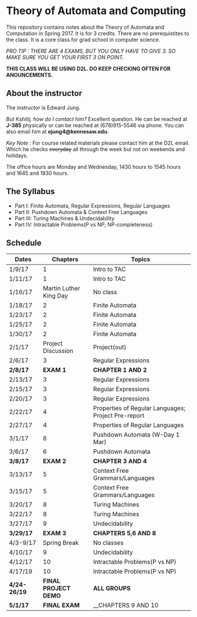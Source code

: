 # Theory of Automata and Computing #
This repository contains notes about the Theory of Automata and Computation in Spring 2017. It is for 3 credits. There are no prerequistites to the class. It is a core class for grad school in computer science. 

_PRO TIP : THERE ARE 4 EXAMS, BUT YOU ONLY HAVE TO GIVE 3. SO MAKE SURE YOU GET YOUR FIRST 3 ON POINT._

__THIS CLASS WILL BE USING D2L. DO KEEP CHECKING OFTEN FOR ANOUNCEMENTS.__

## About the instructor ##
The instructor is Edward Jung.

_But Kshitij, how do I contact him?_
Excellent question. He can be reached at __J-385__ physically or can be reached at (678)915-5546 via phone.
You can also email him at __ejung4@kennesaw.edu__. 

_Key Note_ : For course related materials please contact him at the D2L email. Which he checks ~~everyday~~ all through the week but not on weekends and holidays.

The office hours are Monday and Wednesday, 1430 hours to 1545 hours and 1645 and 1830 hours.

## The Syllabus ##
* Part I: Finite Automata, Regular Expressions, Regular Languages
* Part II: Pushdown Automata & Context Free Languages
* Part III: Turing Machines & Undecidability
* Part IV: Intractable Problems(P vs NP; NP-completeness)

## Schedule ##
Dates   | Chapters  | Topics  |
------- | -------------- | ------- | 
1/9/17  | 1              | Intro to TAC|
1/11/17 | 1              | Intro to TAC|
1/16/17 | Martin Luther King Day | No class |
1/18/17 | 2 | Finite Automata |
1/23/17 | 2 | Finite Automata |
1/25/17 | 2 | Finite Automata |
1/30/17 | 2 | Finite Automata |
2/1/17  | Project Discussion | Project(out) |
2/6/17  | 3 | Regular Expressions |
__2/8/17__  | __EXAM 1__ | __CHAPTER 1 AND 2__ |
2/13/17 | 3 | Regular Expressions |
2/15/17 | 3 | Regular Expressions |
2/20/17 | 3 | Regular Expressions |
2/22/17 | 4 | Properties of Regular Languages; Project Pre-report |
2/27/17 | 4 | Properties of Regular Languages |
3/1/17  | 6 | Pushdown Automata (W-Day 1 Mar) |
3/6/17  | 6 | Pushdown Automata |
__3/8/17__  | __EXAM 2__ | __CHAPTER 3 AND 4__ |
3/13/17 | 5 | Context Free Grammars/Languages |
3/15/17 | 5 | Context Free Grammars/Languages |
3/20/17 | 8 | Turing Machines |
3/22/17 | 8 | Turing Machines |
3/27/17 | 9 | Undecidability |
__3/29/17__ | __EXAM 3__ | __CHAPTERS 5,6 AND 8__ |
4/3-9/17| Spring Break | No classes |
4/10/17 | 9 | Undecidability |
4/12/17 | 10 | Intractable Problems(P vs NP) |
4/17/19 | 10 | Intractable Problems(P vs NP) |
__4/24-26/19__ | __FINAL PROJECT DEMO__ | __ALL GROUPS__ | 
__5/1/17__ | __FINAL EXAM__ | __CHAPTERS 9 AND 10 |
